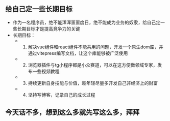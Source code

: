 ## 给自己定一些长期目标
* 作为一名程序员，绝不能浑浑噩噩度日，绝不能成为业务的奴隶，给自己定一些长期目标才是提高竞争力的关键
* 长期目标：
  * 1. 解决vue组件和react组件不能共用的问题，开发一个原生dom库，并通过vitepress编写文档，让这个库能够被广泛使用
  * 2. 浏览器插件与tg小程序都是小众赛道，可以在这方便做领域专家，发布一些视频教程
  * 3. 持续更新自身技能与价值，趁年轻尽量多开发自己非经济上的财富
  * 4. 坚持写博客，记录自己的成长过程

## 今天话不多，想到这么多就先写这么多，拜拜